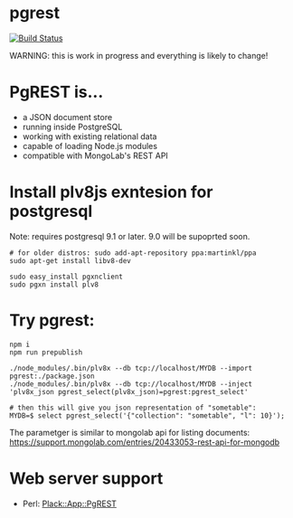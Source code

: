 pgrest
======

[![Build Status](https://travis-ci.org/clkao/pgrest.png?branch=travis-ci)](https://travis-ci.org/clkao/pgrest)

WARNING: this is work in progress and everything is likely to change!

# PgREST is...

* a JSON document store
* running inside PostgreSQL
* working with existing relational data
* capable of loading Node.js modules
* compatible with MongoLab's REST API

# Install plv8js exntesion for postgresql

Note: requires postgresql 9.1 or later.  9.0 will be supoprted soon.

```
# for older distros: sudo add-apt-repository ppa:martinkl/ppa
sudo apt-get install libv8-dev

sudo easy_install pgxnclient
sudo pgxn install plv8
```

# Try pgrest:

```
npm i
npm run prepublish

./node_modules/.bin/plv8x --db tcp://localhost/MYDB --import pgrest:./package.json
./node_modules/.bin/plv8x --db tcp://localhost/MYDB --inject 'plv8x_json pgrest_select(plv8x_json)=pgrest:pgrest_select'

# then this will give you json representation of "sometable":
MYDB=$ select pgrest_select('{"collection": "sometable", "l": 10}');
```

The parametger is similar to  mongolab api for listing documents:
https://support.mongolab.com/entries/20433053-rest-api-for-mongodb

# Web server support

* Perl: [Plack::App::PgREST](https://github.com/clkao/Plack-App-PgREST)
